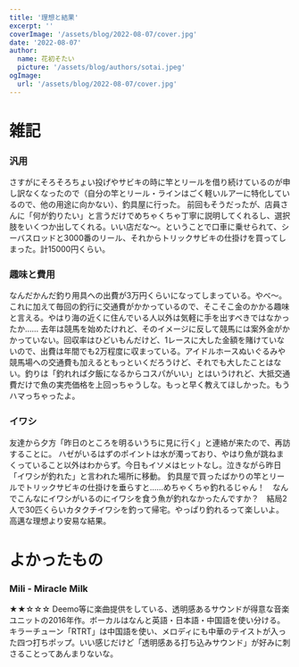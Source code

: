 ```yaml
---
title: '理想と結果'
excerpt: ''
coverImage: '/assets/blog/2022-08-07/cover.jpg'
date: '2022-08-07'
author:
  name: 花初そたい
  picture: '/assets/blog/authors/sotai.jpeg'
ogImage:
  url: '/assets/blog/2022-08-07/cover.jpg'
---
```

# 雑記
### 汎用
さすがにそろそろちょい投げやサビキの時に竿とリールを借り続けているのが申し訳なくなったので（自分の竿とリール・ラインはごく軽いルアーに特化しているので、他の用途に向かない）、釣具屋に行った。
前回もそうだったが、店員さんに「何が釣りたい」と言うだけでめちゃくちゃ丁寧に説明してくれるし、選択肢をいくつか出してくれる。いい店だな～。ということで口車に乗せられて、シーバスロッドと3000番のリール、それからトリックサビキの仕掛けを買ってしまった。計15000円くらい。

### 趣味と費用
なんだかんだ釣り用具への出費が3万円くらいになってしまっている。やべ～。これに加えて毎回の釣行に交通費がかかっているので、そこそこ金のかかる趣味と言える。やはり海の近くに住んでいる人以外は気軽に手を出すべきではなかったか……
去年は競馬を始めたけれど、そのイメージに反して競馬には案外金がかかっていない。回収率はひどいもんだけど、1レースに大した金額を賭けていないので、出費は年間でも2万程度に収まっている。アイドルホースぬいぐるみや競馬場への交通費も加えるともっといくだろうけど、それでも大したことはない。釣りは「釣れれば夕飯になるからコスパがいい」とはいうけれど、大抵交通費だけで魚の実売価格を上回っちゃうしな。もっと早く教えてほしかった。もうハマっちゃったよ。

### イワシ
友達から夕方「昨日のところを明るいうちに見に行く」と連絡が来たので、再訪することに。
ハゼがいるはずのポイントは水が濁っており、やはり魚が跳ねまくっていること以外はわからず。今日もイソメはヒットなし。泣きながら昨日「イワシが釣れた」と言われた場所に移動。
釣具屋で買ったばかりの竿とリールでトリックサビキの仕掛けを垂らすと……めちゃくちゃ釣れるじゃん！　なんでこんなにイワシがいるのにイワシを食う魚が釣れなかったんですか？　結局2人で30匹くらいカタクチイワシを釣って帰宅。やっぱり釣れるって楽しいよ。高邁な理想より安易な結果。

# よかったもの
### Mili - Miracle Milk
★★☆☆☆
Deemo等に楽曲提供をしている、透明感あるサウンドが得意な音楽ユニットの2016年作。ボーカルはなんと英語・日本語・中国語を使い分ける。キラーチューン「RTRT」は中国語を使い、メロディにも中華のテイストが入った四つ打ちポップ。いい感じだけど「透明感ある打ち込みサウンド」が好みに刺さることってあんまりないな。